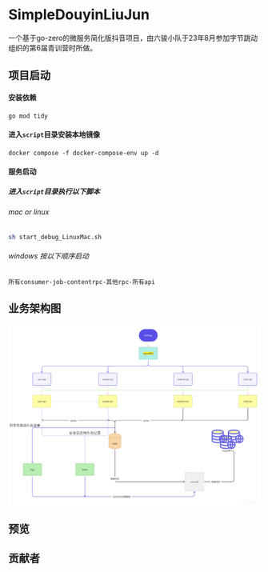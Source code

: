 # SimpleDouyinLiuJun

一个基于go-zero的微服务简化版抖音项目，由六骏小队于23年8月参加字节跳动组织的第6届青训营时所做。

## 项目启动

#### 安装依赖

```
go mod tidy
```

#### 进入`script`目录安装本地镜像

```
docker compose -f docker-compose-env up -d
```
#### 服务启动
##### 进入`script`目录执行以下脚本
######  mac or linux
```bash
sh start_debug_LinuxMac.sh
```
###### windows 按以下顺序启动
```
所有consumer-job-contentrpc-其他rpc-所有api
```

## 业务架构图
![img.png](desc/img.png)

## 预览


## 贡献者


